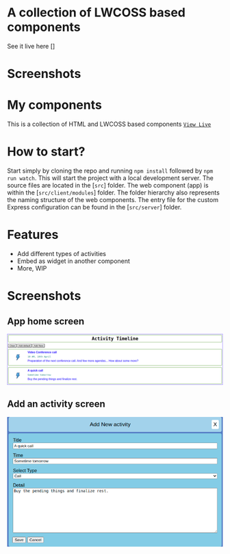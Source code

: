 # A collection of LWCOSS based components

See it live here []

# Screenshots



# My components
This is a collection of HTML and LWCOSS based components [`View Live`](https://aritram1.github.io/lwc-oss-my-components/)

# How to start?
Start simply by cloning the repo and running `npm install` followed by `npm run watch`. This will start the project with a local development server. 
The source files are located in the [`src`] folder. The web component (app) is within the [`src/client/modules`] folder. The folder hierarchy also represents the naming structure of the web components. The entry file for the custom Express configuration can be found in the [`src/server`] folder.

# Features
- Add different types of activities
- Embed as widget in another component
- More, WIP

# Screenshots

## App home screen
![AppHomePage.png](https://github.com/aritram1/lwc-oss-my-components/blob/main/src/client/resources/AppHomePage.png)

## Add an activity screen
![AddNewActivity.png](https://github.com/aritram1/lwc-oss-my-components/blob/main/src/client/resources/AddNewActivity.png)